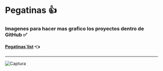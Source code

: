 # Pegatinas 👍 
### Imagenes para hacer mas grafico los proyectos dentro de GitHub ✅
#### [Pegatinas´list](https://github.com/Andycarmo/Pegatinas/edit/main/images.md)  👈
__________________________________________________________________

![Captura](https://user-images.githubusercontent.com/83571422/141053790-1bd8fdce-882f-4617-bde6-47786a8082e5.jpg)
